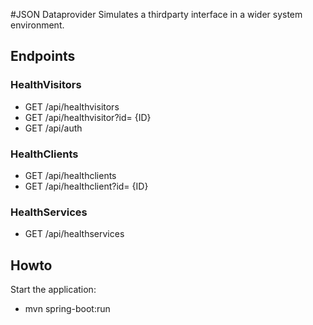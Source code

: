 #JSON Dataprovider
Simulates a thirdparty interface in a wider system environment.

## Endpoints
### HealthVisitors

- GET /api/healthvisitors
- GET /api/healthvisitor?id= {ID}
- GET /api/auth

### HealthClients

- GET /api/healthclients
- GET /api/healthclient?id= {ID}

### HealthServices

- GET /api/healthservices

## Howto
Start the application:
- mvn spring-boot:run